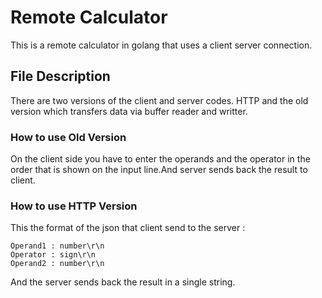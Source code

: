 # Remote Calculator

This is a remote calculator in golang that uses a client server connection.

## File Description

There are two versions of the client and server codes. HTTP and the old version which transfers data via buffer reader and writter.

### How to use Old Version

On the client side you have to enter the operands and the operator in the order that is shown on the input line.And server sends back the result to client.

### How to use HTTP Version

This the format of the json that client send to the server :
```
Operand1 : number\r\n
Operator : sign\r\n
Operand2 : number\r\n
```

And the server sends back the result in a single string.

